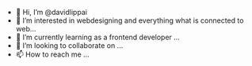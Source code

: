 - 👋 Hi, I’m @davidlippai
- 👀 I’m interested in webdesigning and everything what is connected to web...
- 🌱 I’m currently learning as a frontend developer ...
- 💞️ I’m looking to collaborate on ...
- 📫 How to reach me ...

<!---
davidlippai/davidlippai is a ✨ special ✨ repository because its `README.md` (this file) appears on your GitHub profile.
You can click the Preview link to take a look at your changes.
--->
